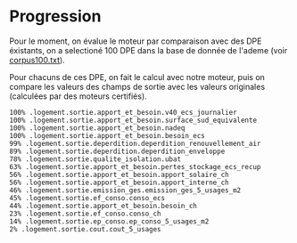 # Progression

Pour le moment, on évalue le moteur par comparaison avec des DPE éxistants, on a selectioné 100 DPE dans la base de donnée de l'ademe (voir [corpus100.txt](./corpus100.txt)).

Pour chacuns de ces DPE, on fait le calcul avec notre moteur, puis on compare les valeurs des champs de sortie avec les valeurs originales (calculées par des moteurs certifiés).

```
100% .logement.sortie.apport_et_besoin.v40_ecs_journalier
100% .logement.sortie.apport_et_besoin.surface_sud_equivalente
100% .logement.sortie.apport_et_besoin.nadeq
100% .logement.sortie.apport_et_besoin.besoin_ecs
99% .logement.sortie.deperdition.deperdition_renouvellement_air
89% .logement.sortie.deperdition.deperdition_enveloppe
78% .logement.sortie.qualite_isolation.ubat
63% .logement.sortie.apport_et_besoin.pertes_stockage_ecs_recup
56% .logement.sortie.apport_et_besoin.apport_solaire_ch
56% .logement.sortie.apport_et_besoin.apport_interne_ch
46% .logement.sortie.emission_ges.emission_ges_5_usages_m2
45% .logement.sortie.ef_conso.conso_ecs
44% .logement.sortie.apport_et_besoin.besoin_ch
23% .logement.sortie.ef_conso.conso_ch
14% .logement.sortie.ep_conso.ep_conso_5_usages_m2
2% .logement.sortie.cout.cout_5_usages
```
